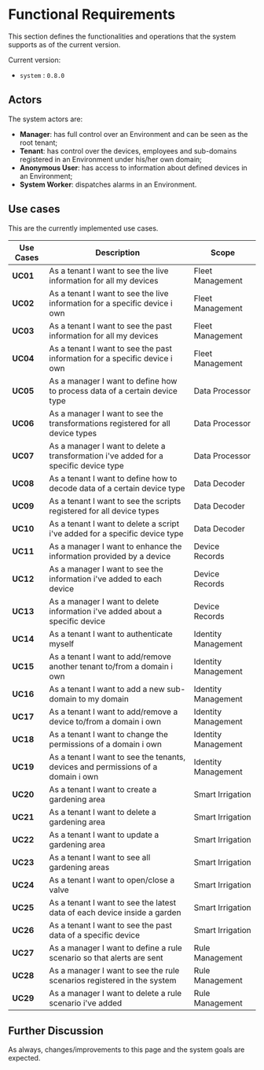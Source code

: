 # Functional Requirements

This section defines the functionalities and operations that the system supports as of the current version.

Current version:

- `system` : `0.8.0`

## Actors

The system actors are:

- **Manager**: has full control over an Environment and can be seen as the root tenant;
- **Tenant**: has control over the devices, employees and sub-domains registered in an
Environment under his/her own domain;
- **Anonymous User**: has access to information about defined devices in an Environment;
- **System Worker**: dispatches alarms in an Environment.

## Use cases

This are the currently implemented use cases.

| Use Cases | Description                                                                          | Scope               |
| --------- | ------------------------------------------------------------------------------------ | ------------------- |
| **UC01**  | As a tenant I want to see the live information for all my devices                    | Fleet Management    |
| **UC02**  | As a tenant I want to see the live information for a specific device i own           | Fleet Management    |
| **UC03**  | As a tenant I want to see the past information for all my devices                    | Fleet Management    |
| **UC04**  | As a tenant I want to see the past information for a specific device i own           | Fleet Management    |
| **UC05**  | As a manager I want to define how to process data of a certain device type           | Data Processor      |
| **UC06**  | As a manager I want to see the transformations registered for all device types       | Data Processor      |
| **UC07**  | As a manager I want to delete a transformation i've added for a specific device type | Data Processor      |
| **UC08**  | As a tenant I want to define how to decode data of a certain device type             | Data Decoder        |
| **UC09**  | As a tenant I want to see the scripts registered for all device types                | Data Decoder        |
| **UC10**  | As a tenant I want to delete a script i've added for a specific device type          | Data Decoder        |
| **UC11**  | As a manager I want to enhance the information provided by a device                  | Device Records      |
| **UC12**  | As a manager I want to see the information i've added to each device                 | Device Records      |
| **UC13**  | As a manager I want to delete information i've added about a specific device         | Device Records      |
| **UC14**  | As a tenant I want to authenticate myself                                            | Identity Management |
| **UC15**  | As a tenant I want to add/remove another tenant to/from a domain i own               | Identity Management |
| **UC16**  | As a tenant I want to add a new sub-domain to my domain                              | Identity Management |
| **UC17**  | As a tenant I want to add/remove a device to/from a domain i own                     | Identity Management |
| **UC18**  | As a tenant I want to change the permissions of a domain i own                       | Identity Management |
| **UC19**  | As a tenant I want to see the tenants, devices and permissions of a domain i own     | Identity Management |
| **UC20**  | As a tenant I want to create a gardening area                                        | Smart Irrigation    |
| **UC21**  | As a tenant I want to delete a gardening area                                        | Smart Irrigation    |
| **UC22**  | As a tenant I want to update a gardening area                                        | Smart Irrigation    |
| **UC23**  | As a tenant I want to see all gardening areas                                        | Smart Irrigation    |
| **UC24**  | As a tenant I want to open/close a valve                                             | Smart Irrigation    |
| **UC25**  | As a tenant I want to see the latest data of each device inside a garden             | Smart Irrigation    |
| **UC26**  | As a tenant I want to see the past data of a specific device                         | Smart Irrigation    |
| **UC27**  | As a manager I want to define a rule scenario so that alerts are sent                | Rule Management     |
| **UC28**  | As a manager I want to see the rule scenarios registered in the system               | Rule Management     |
| **UC29**  | As a manager I want to delete a rule scenario i've added                             | Rule Management     |

## Further Discussion

As always, changes/improvements to this page and the system goals are expected.
